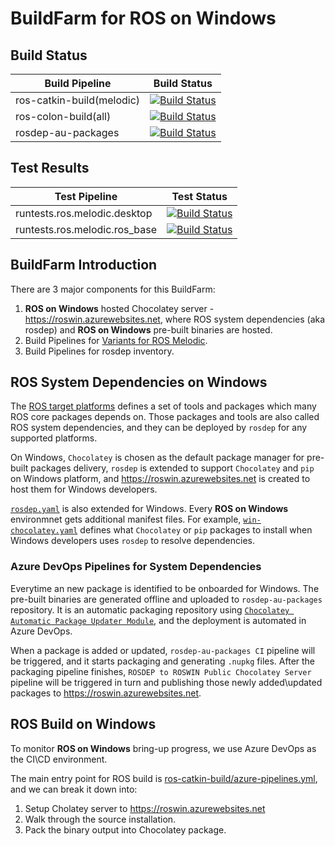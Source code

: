 # BuildFarm for ROS on Windows

## Build Status

| Build Pipeline | Build Status |
|-----|-----|
| ros-catkin-build(melodic) | [![Build Status](https://ros-win.visualstudio.com/ros-win/_apis/build/status/ros-catkin-build%20(melodic)?branchName=master)](https://ros-win.visualstudio.com/ros-win/_build/latest?definitionId=54&branchName=master) |
| ros-colon-build(all) | [![Build Status](https://ros-win.visualstudio.com/ros-win/_apis/build/status/ros-colcon-build%20(all)?branchName=master)](https://ros-win.visualstudio.com/ros-win/_build/latest?definitionId=55&branchName=master) |
| rosdep-au-packages | [![Build Status](https://ros-win.visualstudio.com/ros-win/_apis/build/status/rosdep-au-packages/rosdep-au-packages%20CI?branchName=master)](https://ros-win.visualstudio.com/ros-win/_build/latest?definitionId=26&branchName=master) |

## Test Results

| Test Pipeline | Test Status |
|-----|-----|
| runtests.ros.melodic.desktop | [![Build Status](https://ros-win.visualstudio.com/ros-win/_apis/build/status/runtests.ros.melodic.desktop?branchName=master)](https://ros-win.visualstudio.com/ros-win/_build/latest?definitionId=33&branchName=master) |
| runtests.ros.melodic.ros_base | [![Build Status](https://ros-win.visualstudio.com/ros-win/_apis/build/status/runtests.ros.melodic.ros_base?branchName=master)](https://ros-win.visualstudio.com/ros-win/_build/latest?definitionId=8&branchName=master) |

## BuildFarm Introduction

There are 3 major components for this BuildFarm:
1. **ROS on Windows** hosted Chocolatey server - https://roswin.azurewebsites.net, where ROS system dependencies (aka rosdep) and **ROS on Windows** pre-built binaries are hosted.
2. Build Pipelines for [Variants for ROS Melodic](http://www.ros.org/reps/rep-0150.html).
3. Build Pipelines for rosdep inventory.

## ROS System Dependencies on Windows

The [ROS target platforms](http://www.ros.org/reps/rep-0003.html) defines a set of tools and packages which many ROS core packages depends on. Those packages and tools are also called ROS system dependencies, and they can be deployed by `rosdep` for any supported platforms.

On Windows, `Chocolatey` is chosen as the default package manager for pre-built packages delivery, `rosdep` is extended to support `Chocolatey` and `pip` on Windows platform, and https://roswin.azurewebsites.net is created to host them for Windows developers.

[`rosdep.yaml`](http://www.ros.org/reps/rep-0111.html) is also extended for Windows. Every **ROS on Windows** environmnet gets additional manifest files. For example, [`win-chocolatey.yaml`](https://github.com/ms-iot/rosdistro-db/blob/init_windows/rosdep/win-chocolatey.yaml) defines what `Chocolatey` or `pip` packages to install when Windows developers uses `rosdep` to resolve dependencies.

### Azure DevOps Pipelines for System Dependencies

Everytime an new package is identified to be onboarded for Windows. The pre-built binaries are generated offline and uploaded to `rosdep-au-packages` repository. It is an automatic packaging repository using [`Chocolatey Automatic Package Updater Module`](https://github.com/majkinetor/au), and the deployment is automated in Azure DevOps.

When a package is added or updated, `rosdep-au-packages CI` pipeline will be triggered, and it starts packaging and generating `.nupkg` files. After the packaging pipeline finishes, `ROSDEP to ROSWIN Public Chocolatey Server` pipeline will be triggered in turn and publishing those newly added\updated packages to https://roswin.azurewebsites.net.

## ROS Build on Windows

To monitor **ROS on Windows** bring-up progress, we use Azure DevOps as the CI\CD environment.

The main entry point for ROS build is [ros-catkin-build/azure-pipelines.yml](https://dev.azure.com/ros-win/ros-win/_git/ros-windows-build?path=%2Fros-catkin-build%2Fazure-pipelines.yml&version=GBmaster), and we can break it down into:
1. Setup Cholatey server to https://roswin.azurewebsites.net
2. Walk through the source installation.
3. Pack the binary output into Chocolatey package.
